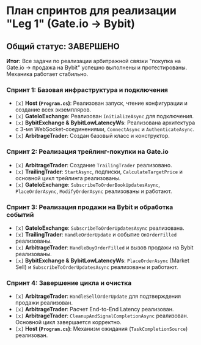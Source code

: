 # План спринтов для реализации "Leg 1" (Gate.io -> Bybit)

## Общий статус: ЗАВЕРШЕНО

**Итог:** Все задачи по реализации арбитражной связки "покупка на Gate.io -> продажа на Bybit" успешно выполнены и протестированы. Механика работает стабильно.

### Спринт 1: Базовая инфраструктура и подключения

*   `[x]` **Host (`Program.cs`)**: Реализован запуск, чтение конфигурации и создание всех экземпляров.
*   `[x]` **GateIoExchange**: Реализован `InitializeAsync` для подключения.
*   `[x]` **BybitExchange & BybitLowLatencyWs**: Реализована архитектура с 3-мя WebSocket-соединениями, `ConnectAsync` и `AuthenticateAsync`.
*   `[x]` **ArbitrageTrader**: Создан базовый класс и конструктор.

### Спринт 2: Реализация трейлинг-покупки на Gate.io

*   `[x]` **ArbitrageTrader**: Создание `TrailingTrader` реализовано.
*   `[x]` **TrailingTrader**: `StartAsync`, подписки, `CalculateTargetPrice` и основной цикл трейлинга реализованы.
*   `[x]` **GateIoExchange**: `SubscribeToOrderBookUpdatesAsync`, `PlaceOrderAsync`, `ModifyOrderAsync` реализованы и работают.

### Спринт 3: Реализация продажи на Bybit и обработка событий

*   `[x]` **GateIoExchange**: `SubscribeToOrderUpdatesAsync` реализована.
*   `[x]` **TrailingTrader**: `HandleOrderUpdate` и событие `OnOrderFilled` реализованы.
*   `[x]` **ArbitrageTrader**: `HandleBuyOrderFilled` и вызов продажи на Bybit реализованы.
*   `[x]` **BybitExchange & BybitLowLatencyWs**: `PlaceOrderAsync` (Market Sell) и `SubscribeToOrderUpdatesAsync` реализованы и работают.

### Спринт 4: Завершение цикла и очистка

*   `[x]` **ArbitrageTrader**: `HandleSellOrderUpdate` для подтверждения продажи реализован.
*   `[x]` **ArbitrageTrader**: Расчет End-to-End Latency реализован.
*   `[x]` **ArbitrageTrader**: `CleanupAndSignalCompletionAsync` реализован. Основной цикл завершается корректно.
*   `[x]` **Host (`Program.cs`)**: Механизм ожидания (`TaskCompletionSource`) реализован.